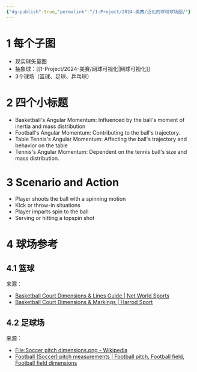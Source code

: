 ```yaml
---
{"dg-publish":true,"permalink":"/1-Project/2024-美赛/泛化的球和球场图/"}
---
```



# 1 每个子图
- 现实球矢量图
- 抽象球：[[1-Project/2024-美赛/网球可视化\|网球可视化]]
- 3个球场（篮球、足球、乒乓球）
# 2 四个小标题
- Basketball's Angular Momentum: Influenced by the ball's moment of inertia and mass distribution
- Football's Angular Momentum: Contributing to the ball's trajectory.
- Table Tennis's Angular Momentum: Affecting the ball's trajectory and behavior on the table
- Tennis's Angular Momentum: Dependent on the tennis ball's size and mass distribution.
# 3 Scenario and Action
- Player shoots the ball with a spinning motion
- Kick or throw-in situations
- Player imparts spin to the ball
- Serving or hitting a topspin shot
# 4 球场参考
## 4.1 篮球
来源： 
- [Basketball Court Dimensions & Lines Guide | Net World Sports](https://www.networldsports.com/buyers-guides/basketball-court-dimensions)
- [Basketball Court Dimensions & Markings | Harrod Sport](https://www.harrodsport.com/advice-and-guides/basketball-court-dimensions-markings)
## 4.2 足球场
来源：
- [File:Soccer pitch dimensions.png - Wikipedia](https://en.wikipedia.org/wiki/File:Soccer_pitch_dimensions.png)
- [Football (Soccer) pitch measurements | Football pitch, Football field, Football field dimensions](https://in.pinterest.com/pin/605804587376939858/)